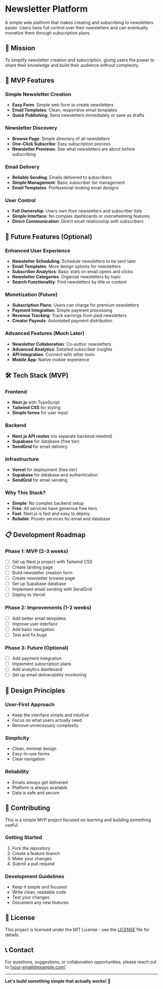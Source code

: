 # Newsletter Platform

A simple web platform that makes creating and subscribing to newsletters easier. Users have full control over their newsletters and can eventually monetize them through subscription plans.

## 🎯 Mission

To simplify newsletter creation and subscription, giving users the power to share their knowledge and build their audience without complexity.

## 🚀 MVP Features

### Simple Newsletter Creation
- **Easy Form**: Simple web form to create newsletters
- **Email Templates**: Clean, responsive email templates
- **Quick Publishing**: Send newsletters immediately or save as drafts

### Newsletter Discovery
- **Browse Page**: Simple directory of all newsletters
- **One-Click Subscribe**: Easy subscription process
- **Newsletter Previews**: See what newsletters are about before subscribing

### Email Delivery
- **Reliable Sending**: Emails delivered to subscribers
- **Simple Management**: Basic subscriber list management
- **Email Templates**: Professional-looking email designs

### User Control
- **Full Ownership**: Users own their newsletters and subscriber lists
- **Simple Interface**: No complex dashboards or overwhelming features
- **Direct Communication**: Direct email relationship with subscribers

## 🔮 Future Features (Optional)

### Enhanced User Experience
- **Newsletter Scheduling**: Schedule newsletters to be sent later
- **Email Templates**: More design options for newsletters
- **Subscriber Analytics**: Basic stats on email opens and clicks
- **Newsletter Categories**: Organize newsletters by topic
- **Search Functionality**: Find newsletters by title or content

### Monetization (Future)
- **Subscription Plans**: Users can charge for premium newsletters
- **Payment Integration**: Simple payment processing
- **Revenue Tracking**: Track earnings from paid newsletters
- **Creator Payouts**: Automated payment distribution

### Advanced Features (Much Later)
- **Newsletter Collaboration**: Co-author newsletters
- **Advanced Analytics**: Detailed subscriber insights
- **API Integration**: Connect with other tools
- **Mobile App**: Native mobile experience

## 🛠 Tech Stack (MVP)

### Frontend
- **Next.js** with TypeScript
- **Tailwind CSS** for styling
- **Simple forms** for user input

### Backend
- **Next.js API routes** (no separate backend needed)
- **Supabase** for database (free tier)
- **SendGrid** for email delivery

### Infrastructure
- **Vercel** for deployment (free tier)
- **Supabase** for database and authentication
- **SendGrid** for email sending

### Why This Stack?
- **Simple**: No complex backend setup
- **Free**: All services have generous free tiers
- **Fast**: Next.js is fast and easy to deploy
- **Reliable**: Proven services for email and database

## 📋 Development Roadmap

### Phase 1: MVP (2-3 weeks)
- [ ] Set up Next.js project with Tailwind CSS
- [ ] Create landing page
- [ ] Build newsletter creation form
- [ ] Create newsletter browse page
- [ ] Set up Supabase database
- [ ] Implement email sending with SendGrid
- [ ] Deploy to Vercel

### Phase 2: Improvements (1-2 weeks)
- [ ] Add better email templates
- [ ] Improve user interface
- [ ] Add basic navigation
- [ ] Test and fix bugs

### Phase 3: Future (Optional)
- [ ] Add payment integration
- [ ] Implement subscription plans
- [ ] Add analytics dashboard
- [ ] Set up email deliverability monitoring

## 🎨 Design Principles

### User-First Approach
- Keep the interface simple and intuitive
- Focus on what users actually need
- Remove unnecessary complexity

### Simplicity
- Clean, minimal design
- Easy-to-use forms
- Clear navigation

### Reliability
- Emails always get delivered
- Platform is always available
- Data is safe and secure

## 🤝 Contributing

This is a simple MVP project focused on learning and building something useful.

### Getting Started
1. Fork the repository
2. Create a feature branch
3. Make your changes
4. Submit a pull request

### Development Guidelines
- Keep it simple and focused
- Write clean, readable code
- Test your changes
- Document any new features

## 📄 License

This project is licensed under the MIT License - see the [LICENSE](LICENSE) file for details.

## 📞 Contact

For questions, suggestions, or collaboration opportunities, please reach out to [your-email@example.com]

---

**Let's build something simple that actually works!** 🚀